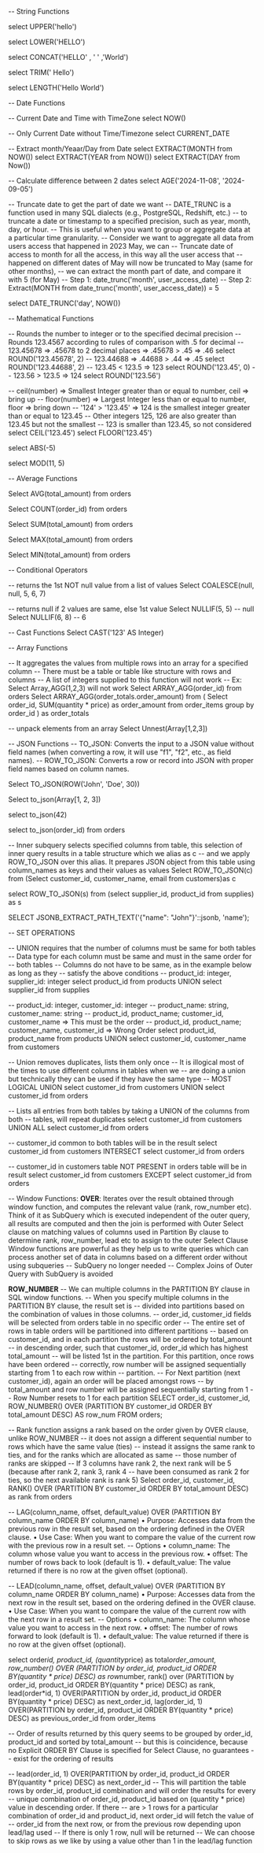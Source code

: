 -- String Functions

select UPPER('hello')

select LOWER('HELLO')

select CONCAT('HELLO' , ' ' ,'World')

select TRIM(' Hello')

select LENGTH('Hello World')

-- Date Functions

-- Current Date and Time with TimeZone
select NOW()

-- Only Current Date without Time/Timezone
select CURRENT_DATE

-- Extract month/Yeaar/Day from Date
select EXTRACT(MONTH from NOW())
select EXTRACT(YEAR from NOW())
select EXTRACT(DAY from Now())

-- Calculate difference between 2 dates
select AGE('2024-11-08', '2024-09-05')

-- Truncate date to get the part of date we want
-- DATE_TRUNC is a function used in many SQL dialects (e.g., PostgreSQL, Redshift, etc.)
-- to truncate a date or timestamp to a specified precision, such as year, month, day, or hour.
-- This is useful when you want to group or aggregate data at a particular time granularity.
-- Consider we want to aggregate all data from users access that happened in 2023 May, we can
-- Truncate date of access to month for all the access, in this way all the user access that
-- happened on different dates of May will now be truncated to May (same for other months),
-- we can extract the month part of date, and compare it with 5 (for May)
-- Step 1: date_trunc('month', user_access_date)
-- Step 2: Extract(MONTH from date_trunc('month', user_access_date)) = 5

select DATE_TRUNC('day', NOW())

-- Mathematical Functions

-- Rounds the number to integer or to the specified decimal precision
-- Rounds 123.4567 according to rules of comparison with .5 for decimal
-- 123.45678 => .45678 to 2 decimal places => .45678 > .45 => .46
select ROUND('123.45678', 2)
-- 123.44688 => .44688 > .44 => .45
select ROUND('123.44688', 2)
-- 123.45 < 123.5 => 123
select ROUND('123.45', 0)
-- 123.56 > 123.5 => 124
select ROUND('123.56')

-- ceil(number) => Smallest Integer greater than or equal to number, ceil => bring up
-- floor(number) => Largest Integer less than or equal to number, floor => bring down
-- '124' > '123.45' => 124 is the smallest integer greater than or equal to 123.45
-- Other integers 125, 126 are also greater than 123.45 but not the smallest
-- 123 is smaller than 123.45, so not considered
select CEIL('123.45')
select FLOOR('123.45')

select ABS(-5)

select MOD(11, 5)

-- AVerage Functions

Select AVG(total_amount) from orders

Select COUNT(order_id) from orders

Select SUM(total_amount) from orders

Select MAX(total_amount) from orders

Select MIN(total_amount) from orders

-- Conditional Operators

-- returns the 1st NOT null value from a list of values
Select COALESCE(null, null, 5, 6, 7)

-- returns null if 2 values are same, else 1st value
Select NULLIF(5, 5) -- null
Select NULLIF(6, 8) -- 6

-- Cast Functions
Select CAST('123' AS Integer)

-- Array Functions

-- It aggregates the values from multiple rows into an array for a specified column
-- There must be a table or table like structure with rows and columns
-- A list of integers supplied to this function will not work
-- Ex: Select Array_AGG(1,2,3) will not work
Select ARRAY_AGG(order_id) from orders
Select ARRAY_AGG(order_totals.order_amount) from (
Select order_id, SUM(quantity \* price) as order_amount
from order_items
group by order_id
) as order_totals

-- unpack elements from an array
Select Unnest(Array[1,2,3])

-- JSON Functions
-- TO_JSON: Converts the input to a JSON value without field names (when converting a row, it will use "f1", "f2", etc., as field names).
-- ROW_TO_JSON: Converts a row or record into JSON with proper field names based on column names.

Select TO_JSON(ROW('John', 'Doe', 30))

Select to_json(Array[1, 2, 3])

select to_json(42)

select to_json(order_id) from orders

-- Inner subquery selects specified columns from table, this selection of inner query results in a table structure which we alias as c
-- and we apply ROW_TO_JSON over this alias. It prepares JSON object from this table using column_names as keys and their values as values
Select ROW_TO_JSON(c) from (Select customer_id, customer_name, email from customers)as c

select ROW_TO_JSON(s) from (select supplier_id, product_id from supplies) as s

SELECT JSONB_EXTRACT_PATH_TEXT('{"name": "John"}'::jsonb, 'name');

-- SET OPERATIONS

-- UNION requires that the number of columns must be same for both tables
-- Data type for each column must be same and must in the same order for
-- both tables
-- Columns do not have to be same, as in the example below as long as they
-- satisfy the above conditions
-- product_id: integer, supplier_id: integer
select product_id from products
UNION
select supplier_id from supplies

-- product_id: integer, customer_id: integer
-- product_name: string, customer_name: string
-- product_id, product_name; customer_id, customer_name => This must be the order
-- product_id, product_name; customer_name, customer_id => Wrong Order
select product_id, product_name from products
UNION
select customer_id, customer_name from customers

-- Union removes duplicates, lists them only once
-- It is illogical most of the times to use different columns in tables when we
-- are doing a union but technically they can be used if they have the same type
-- MOST LOGICAL UNION
select customer_id from customers
UNION
select customer_id from orders

-- Lists all entries from both tables by taking a UNION of the columns from both
-- tables, will repeat duplicates
select customer_id from customers
UNION ALL
select customer_id from orders

-- customer_id common to both tables will be in the result
select customer_id from customers
INTERSECT
select customer_id from orders

-- customer_id in customers table NOT PRESENT in orders table will be in result
select customer_id from customers
EXCEPT
select customer_id from orders

-- Window Functions:
**OVER**: Iterates over the result obtained through window function, and computes
the relevant value (rank, row_number etc). Think of it as SubQuery which is executed
independent of the outer query, all results are computed and then the join is performed
with Outer Select clause on matching values of columns used in Partition By clause to
determine rank, row_number, lead etc to assign to the outer Select Clause
Window functions are powerful as they help us to write queries which can process another
set of data in columns based on a different order without using subqueries
-- SubQuery no longer needed
-- Complex Joins of Outer Query with SubQuery is avoided

**ROW_NUMBER**
-- We can multiple columns in the PARTITION BY clause in SQL window functions.
-- When you specify multiple columns in the PARTITION BY clause, the result set is
-- divided into partitions based on the combination of values in those columns.
-- order_id, customer_id fields will be selected from orders table in no specific order
-- The entire set of rows in table orders will be partitioned into different partitions
-- based on customer_id, and in each partition the rows will be ordered by total_amount
-- in descending order, such that customer_id, order_id which has highest total_amount
-- will be listed 1st in the partition. For this partition, once rows have been ordered
-- correctly, row number will be assigned sequentially starting from 1 to each row within
-- partition.
-- For Next partition (next customer_id), again an order will be placed amongst rows
-- by total_amount and row number will be assigned sequentially starting from 1
-- Row Number resets to 1 for each partition
SELECT order_id, customer_id,
ROW_NUMBER() OVER (PARTITION BY customer_id ORDER BY total_amount DESC) AS row_num
FROM orders;

-- Rank function assigns a rank based on the order given by OVER clause, unlike ROW_NUMBER
-- it does not assign a different sequential number to rows which have the same value (ties)
-- instead it assigns the same rank to ties, and for the ranks which are allocated as same
-- those number of ranks are skipped
-- If 3 columns have rank 2, the next rank will be 5 (because after rank 2, rank 3, rank 4
-- have been consumed as rank 2 for ties, so the next available rank is rank 5)
Select order_id, customer_id,
RANK() OVER (PARTITION BY customer_id ORDER BY total_amount DESC) as rank
from orders

-- LAG(column_name, offset, default_value) OVER (PARTITION BY column_name ORDER BY column_name)
• Purpose: Accesses data from the previous row in the result set, based on the ordering defined in the OVER clause.
• Use Case: When you want to compare the value of the current row with the previous row in a result set.
-- Options
• column_name: The column whose value you want to access in the previous row.
• offset: The number of rows back to look (default is 1).
• default_value: The value returned if there is no row at the given offset (optional).

-- LEAD(column_name, offset, default_value) OVER (PARTITION BY column_name ORDER BY column_name)
• Purpose: Accesses data from the next row in the result set, based on the ordering defined in the OVER clause.
• Use Case: When you want to compare the value of the current row with the next row in a result set.
-- Options
• column_name: The column whose value you want to access in the next row.
• offset: The number of rows forward to look (default is 1).
• default_value: The value returned if there is no row at the given offset (optional).

select order*id, product_id, (quantity*price) as total*order_amount,
row_number() OVER (PARTITION by order_id, product_id ORDER BY(quantity * price) DESC) as row*number,
rank() over (PARTITION by order_id, product_id ORDER BY(quantity * price) DESC) as rank,
lead(order*id, 1) OVER(PARTITION by order_id, product_id ORDER BY(quantity * price) DESC) as next_order_id,
lag(order_id, 1) OVER(PARTITION by order_id, product_id ORDER BY(quantity \* price) DESC) as previous_order_id
from order_items

-- Order of results returned by this query seems to be grouped by order_id, product_id and sorted by total_amount
-- but this is coincidence, because no Explicit ORDER BY Clause is specified for Select Clause, no guarantees
-- exist for the ordering of results

-- lead(order_id, 1) OVER(PARTITION by order_id, product_id ORDER BY(quantity \* price) DESC) as next_order_id
-- This will partition the table rows by order_id, product_id combination and will order the results for every
-- unique combination of order_id, product_id based on (quantity \* price) value in descending order. If there
-- are > 1 rows for a particular combination of order_id and product_id, next order_id will fetch the value of
-- order_id from the next row, or from the previous row depending upon lead/lag used
-- If there is only 1 row, null will be returned
-- We can choose to skip rows as we like by using a value other than 1 in the lead/lag function
